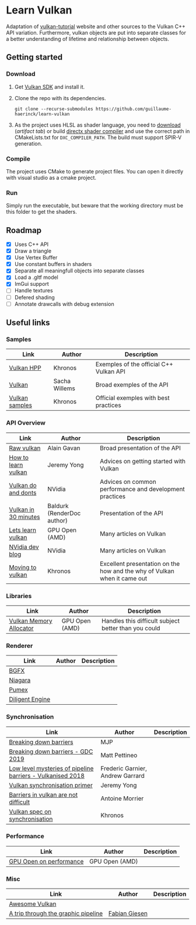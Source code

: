 # Learn Vulkan

Adaptation of [vulkan-tutorial](https://vulkan-tutorial.com/) website and other sources to the Vulkan C++ API variation. Furthermore, vulkan objects are put into separate classes for a better understanding of lifetime and relationship between objects.

## Getting started

### Download

1. Get [Vulkan SDK](https://vulkan.lunarg.com/) and install it. 

2. Clone the repo with its dependencies.

   `git clone --recurse-submodules https://github.com/guillaume-haerinck/learn-vulkan`

3. As the project uses HLSL as shader language, you need to [download](https://ci.appveyor.com/project/antiagainst/directxshadercompiler/branch/master/artifacts) (_artifact tab_) or build [directx shader compiler](https://github.com/microsoft/DirectXShaderCompiler) and use the correct path in CMakeLists.txt for `DXC_COMPILER_PATH`. The build must support SPIR-V generation.

### Compile

The project uses CMake to generate project files. You can open it directly with visual studio as a cmake project.

### Run

Simply run the executable, but beware that the working directory must be this folder to get the shaders.

## Roadmap

- [x] Uses C++ API
- [x] Draw a triangle
- [x] Use Vertex Buffer
- [x] Use constant buffers in shaders
- [x] Separate all meaningfull objects into separate classes
- [x] Load a .gltf model
- [x] ImGui support
- [ ] Handle textures
- [ ] Defered shading
- [ ] Annotate drawcalls with debug extension

## Useful links

### Samples

| Link                                                         | Author        | Description                             |
| ------------------------------------------------------------ | ------------- | --------------------------------------- |
| [Vulkan HPP](https://github.com/KhronosGroup/Vulkan-Hpp/tree/master/samples) | Khronos       | Exemples of the official C++ Vulkan API |
| [Vulkan](https://github.com/SaschaWillems/Vulkan)            | Sacha Willems | Broad exemples of the API               |
| [Vulkan samples](https://github.com/khronosGroup/Vulkan-samples) | Khronos       | Official exemples with best practices   |

### API Overview

| Link                                                         | Author                     | Description                                                  |
| ------------------------------------------------------------ | -------------------------- | ------------------------------------------------------------ |
| [Raw vulkan](https://alain.xyz/blog/raw-vulkan)              | Alain Gavan                | Broad presentation of the API                                |
| [How to learn vulkan](https://www.jeremyong.com/c++/vulkan/graphics/rendering/2018/03/26/how-to-learn-vulkan/) | Jeremy Yong                | Advices on getting started with Vulkan                       |
| [Vulkan do and donts](https://devblogs.nvidia.com/vulkan-dos-donts/) | NVidia                     | Advices on common performance and development practices      |
| [Vulkan in 30 minutes](https://renderdoc.org/vulkan-in-30-minutes.html) | Baldurk (RenderDoc author) | Presentation of the API                                      |
| [Lets learn vulkan](https://gpuopen.com/learn/lets-learn-vulkan/) | GPU Open (AMD)             | Many articles on Vulkan                                      |
| [NVidia dev blog](https://developer.nvidia.com/Vulkan)       | NVidia                     | Many articles on Vulkan                                      |
| [Moving to vulkan](https://www.khronos.org/assets/uploads/developers/library/2016-uk-chapter-moving-to-vulkan/Moving-to-Vulkan_Khronos-UK_May16.pdf) | Khronos                    | Excellent presentation on the how and the why of Vulkan when it came out |

### Libraries

| Link                                                         | Author         | Description                                          |
| ------------------------------------------------------------ | -------------- | ---------------------------------------------------- |
| [Vulkan Memory Allocator](https://github.com/GPUOpen-LibrariesAndSDKs/VulkanMemoryAllocator) | GPU Open (AMD) | Handles this difficult subject better than you could |

### Renderer

| Link                                                         | Author | Description |
| ------------------------------------------------------------ | ------ | ----------- |
| [BGFX](https://github.com/bkaradzic/bgfx)                    |        |             |
| [Niagara](https://github.com/zeux/niagara)                   |        |             |
| [Pumex](https://github.com/pumexx/pumex)                     |        |             |
| [Diligent Engine](https://github.com/DiligentGraphics/DiligentEngine) |        |             |

### Synchronisation

| Link                                                         | Author                           | Description |
| ------------------------------------------------------------ | -------------------------------- | ----------- |
| [Breaking down barriers](https://mynameismjp.wordpress.com/2018/03/06/breaking-down-barriers-part-1-whats-a-barrier/) | MJP                              |             |
| [Breaking down barriers - GDC 2019](https://gpuopen.com/gdc-presentations/2019/gdc-2019-agtd5-breaking-down-barriers.pdf) | Matt Pettineo                    |             |
| [Low level mysteries of pipeline barriers - Vulkanised 2018](https://www.khronos.org/assets/uploads/developers/library/2018-vulkanised/05-The%20low-level%20mysteries%20of%20pipeline%20barriers_Vulkanised2018.pdf) | Frederic Garnier, Andrew Garrard |             |
| [Vulkan synchronisation primer](https://www.jeremyong.com/vulkan/graphics/rendering/2018/11/22/vulkan-synchronization-primer/) | Jeremy Yong                      |             |
| [Barriers in vulkan are not difficult](http://cpp-rendering.io/barriers-vulkan-not-difficult/) | Antoine Morrier                  |             |
| [Vulkan spec on synchronisation](https://www.khronos.org/registry/vulkan/specs/1.2-extensions/html/vkspec.html#synchronization) | Khronos                          |             |

### Performance

| Link                                                        | Author         | Description |
| ----------------------------------------------------------- | -------------- | ----------- |
| [GPU Open on performance](https://gpuopen.com/performance/) | GPU Open (AMD) |             |

### Misc

| Link                                                         | Author                                          | Description |
| ------------------------------------------------------------ | ----------------------------------------------- | ----------- |
| [Awesome Vulkan](https://github.com/vinjn/awesome-vulkan)    |                                                 |             |
| [A trip through the graphic pipeline](https://fgiesen.wordpress.com/2011/07/09/a-trip-through-the-graphics-pipeline-2011-index/) | [Fabian Giesen](https://fgiesen.wordpress.com/) |             |











